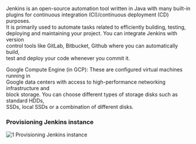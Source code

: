 Jenkins is an open-source automation tool written in Java with many built-in <br>
plugins for continuous integration (CI)/continuous deployment (CD) purposes.  <br>
It is primarily used to automate tasks related to efficiently building, testing,  <br>
deploying and maintaining your project. You can integrate Jenkins with version  <br>
control tools like GitLab, Bitbucket, Github where you can automatically build,  <br>
test and deploy your code whenever you commit it. 

Google Compute Engine (in GCP): These are configured virtual machines running in <br>
Google data centers with access to high-performance networking infrastructure and <br>
block storage. You can choose different types of storage disks such as standard HDDs, <br>
SSDs, local SSDs or a combination of different disks.

### Provisioning Jenkins instance

![1 Provisioning Jenkins instance](https://user-images.githubusercontent.com/58173938/206348013-1b94ca63-4a48-4c8b-b82b-1ab17a6d8bf6.png)

